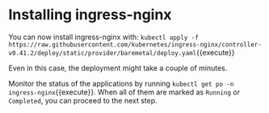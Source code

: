 # Installing ingress-nginx

You can now install ingress-nginx with: `kubectl apply -f https://raw.githubusercontent.com/kubernetes/ingress-nginx/controller-v0.41.2/deploy/static/provider/baremetal/deploy.yaml`{{execute}}

Even in this case, the deployment might take a couple of minutes.

Monitor the status of the applications by running `kubectl get po -n ingress-nginx`{{execute}}.
When all of them are marked as `Running` or `Completed`, you can proceed to the next step.


